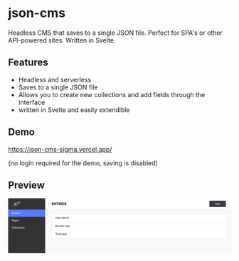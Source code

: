 # json-cms
Headless CMS that saves to a single JSON file. Perfect for SPA's or other API-powered sites. Written in Svelte.

## Features
- Headless and serverless
- Saves to a single JSON file
- Allows you to create new collections and add fields through the interface
- written in Svelte and easily extendible

## Demo
https://json-cms-sigma.vercel.app/

(no login required for the demo, saving is disabled)

## Preview
![Preview](/public/assets/img/preview.jpg?raw=true "JSON CMS preview")

